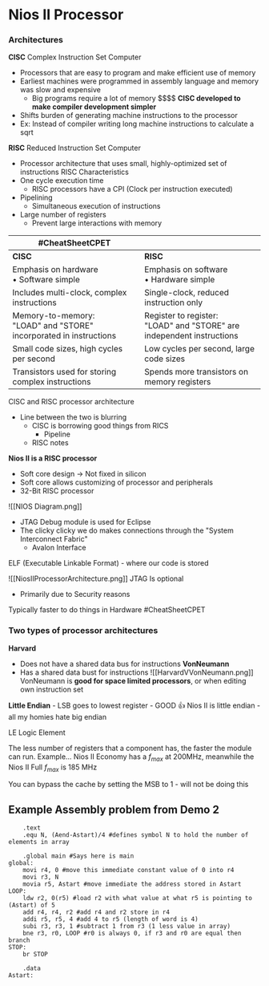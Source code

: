 # Nios II Processor

### Architectures
**CISC**
Complex Instruction Set Computer
- Processors that are easy to program and make efficient use of memory
- Earliest machines were programmed in assembly language and memory was slow and expensive
	- Big programs require a lot of memory \$\$\$\$
**CISC developed to make compiler development simpler**
- Shifts burden of generating machine instructions to the processor
- Ex: Instead of compiler writing long machine instructions to calculate a sqrt

**RISC**
Reduced Instruction Set Computer
- Processor architecture that uses small, highly-optimized set of instructions
RISC Characteristics 
- One cycle execution time
	- RISC processors have a CPI (Clock per instruction executed)
- Pipelining
	- Simultaneous execution of instructions
- Large number of registers
	- Prevent large interactions with memory

| #CheatSheetCPET                                                      |                                                                          |
| -------------------------------------------------------------------- | ------------------------------------------------------------------------ |
| **CISC**                                                             | **RISC**                                                                 |
| Emphasis on hardware<br>• Software simple                            | Emphasis on software<br>• Hardware simple                                |
| Includes multi-clock, complex instructions                           | Single-clock, reduced instruction only                                   |
| Memory-to-memory:<br>"LOAD" and "STORE" incorporated in instructions | Register to register:<br>"LOAD" and "STORE" are independent instructions |
| Small code sizes, high cycles per second                             | Low cycles per second, large code sizes                                  |
| Transistors used for storing complex instructions                    | Spends more transistors on memory registers                              |

CISC and RISC processor architecture
- Line between the two is blurring
	- CISC is borrowing good things from RICS
		- Pipeline
	- RISC notes

**Nios II is a RISC processor**
- Soft core design -> Not fixed in silicon
- Soft core allows customizing of processor and peripherals
- 32-Bit RISC processor

![[NIOS Diagram.png]]
- JTAG Debug module is used for Eclipse
- The clicky clicky we do makes connections through the "System Interconnect Fabric"
	- Avalon Interface

ELF (Executable Linkable Format) - where our code is stored

![[NiosIIProcessorArchitecture.png]]
JTAG Is optional
- Primarily due to Security reasons

Typically faster to do things in Hardware #CheatSheetCPET 

### Two types of processor architectures
**Harvard**
- Does not have a shared data bus for instructions
**VonNeumann**
- Has a shared data bust for instructions
![[HarvardVVonNeumann.png]]
VonNeumann is **good for space limited processors**, or when editing own instruction set

**Little Endian** - LSB goes to lowest register - GOOD 👍
Nios II is little endian - all my homies hate big endian

LE Logic Element

The less number of registers that a component has, the faster the module can run. Example...
Nios II Economy has a $f_{max}$ at 200MHz, meanwhile the Nios II Full $f_{max}$ is 185 MHz

You can bypass the cache by setting the MSB to 1 - will not be doing this

## Example Assembly problem from Demo 2

```assembly
	.text
	.equ N, (Aend-Astart)/4 #defines symbol N to hold the number of elements in array
	
	.global main #Says here is main
global:
	movi r4, 0 #move this immediate constant value of 0 into r4
	movi r3, N
	movia r5, Astart #move immediate the address stored in Astart
LOOP: 
	ldw r2, 0(r5) #load r2 with what value at what r5 is pointing to (Astart) of 5
	add r4, r4, r2 #add r4 and r2 store in r4
	addi r5, r5, 4 #add 4 to r5 (length of word is 4)
	subi r3, r3, 1 #subtract 1 from r3 (1 less value in array)
	bne r3, r0, LOOP #r0 is always 0, if r3 and r0 are equal then branch
STOP:
	br STOP
	
	.data
Astart:
	
```